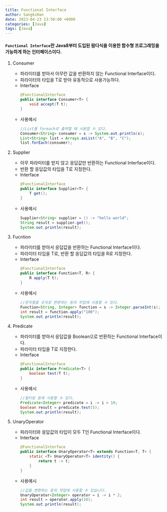 ```yaml
---
title: Functional Interface
author: SangkiHan
date: 2023-04-23 13:50:00 +0900
categories: [Java]
tags: [Java]
---
```


#### ````Functional Interface````란 Java8부터 도입된 람다식을 이용한 함수형 프로그래밍을 가능하게 하는 인터페이스이다.

1.  Consumer
    -   파라미터를 받아서 아무런 값을 반환하지 않는 Functional Interface이다.
    -   파라미터의 타입을 T로 받아 유동적으로 사용가능하다.
    -   Interface
        ``` java
        @FunctionalInterface
        public interface Consumer<T> {
            void accept(T t);
        }
        ```
    -   사용예시
        ``` java
        //List를 foreach로 출력할 때 사용할 수 있다.
        Consumer<String> consumer = s -> System.out.println(s);
        List<String> list = Arrays.asList("A", "B", "C");
        list.forEach(consumer);
        ```

2.  Supplier
    -   아무 파라미터를 받지 않고 응답값만 반환하는 Functional Interface이다.
    -   반환 할 응답값의 타입을 T로 지정한다.
    -   Interface
        ``` java
        @FunctionalInterface
        public interface Supplier<T> {
            T get();
        }
        ```
    -   사용예시
        ``` java
        Supplier<String> supplier = () -> "hello world";
        String result = supplier.get();
        System.out.println(result);
        ```

3.  Fucntion
    -   파라미터를 받아서 응답값을 반환하는 Functional Interface이다.
    -   파라미터 타입을 T로, 반환 할 응답값의 타입을 R로 지정한다.
    -   Interface
        ``` java
        @FunctionalInterface
        public interface Function<T, R> {
            R apply(T t);
        }
        ```
    -   사용예시
        ``` java
        //문자열을 숫자로 변환하는 등의 작업에 사용할 수 있다.
        Function<String, Integer> function = s -> Integer.parseInt(s);
        int result = function.apply("100");
        System.out.println(result);
        ```

4.  Predicate
    -   파라미터를 받아서 응답값을 Boolean으로 반환하는 Functional Interface이다.
    -   파라미터 타입을 T로 지정한다.
    -   Interface
        ``` java
        @FunctionalInterface
        public interface Predicate<T> {
            boolean test(T t);
        }
        ```
    -   사용예시
        ``` java
        //필터링 등에 사용할 수 있다.
        Predicate<Integer> predicate = i -> i > 10;
        boolean result = predicate.test(5);
        System.out.println(result);
        ```

5.  UnaryOperator
    -   파라미터와 응답값의 타입이 모두 T인 Functional Interface이다.
    -   Interface
        ``` java
        @FunctionalInterface
        public interface UnaryOperator<T> extends Function<T, T> {
            static <T> UnaryOperator<T> identity() {
                return t -> t;
            }
        }
        ```
    -   사용예시
        ``` java
        //값을 변환하는 등의 작업에 사용할 수 있습니다.
        UnaryOperator<Integer> operator = i -> i * 2;
        int result = operator.apply(10);
        System.out.println(result);
        ```